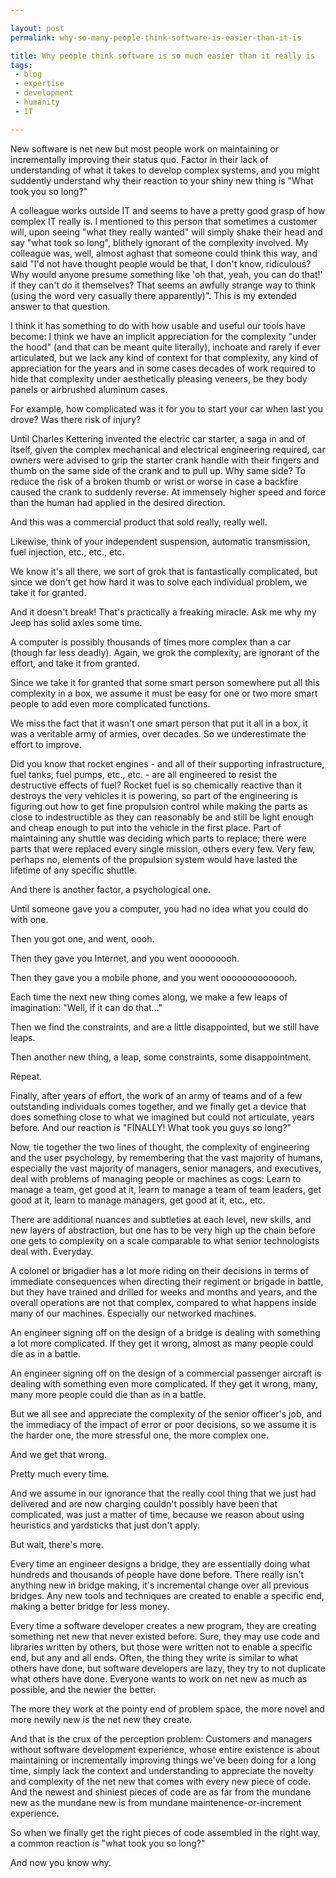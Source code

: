 ```yaml
---

layout: post
permalink: why-so-many-people-think-software-is-easier-than-it-is

title: Why people think software is so much easier than it really is
tags:
 - blog
 - expertise
 - development
 - humanity
 - IT

---
```


<p class="lead">New software is <emphasis>net new</emphasis> but most people work on maintaining or incrementally improving their status quo. Factor in their lack of understanding of what it takes to develop complex systems, and you might suddently understand why their reaction to your shiny new thing is "What took you so long?"</p>

A colleague works outside IT and seems to have a pretty good grasp of how complex IT really is. I mentioned to this person that sometimes a customer will, upon seeing "what they really wanted" will simply shake their head and say "what took so long", blithely ignorant of the complexity involved. My colleague was, well, almost aghast that someone could think this way, and said "I'd not have thought people would be that, I don't know, ridiculous? Why would anyone presume something like 'oh that, yeah, you can do that!' if they can't do it themselves? That seems an awfully strange way to think (using the word very casually there apparently)". This is my extended answer to that question.

I think it has something to do with how usable and useful our tools have become: I think we have an implicit appreciation for the complexity "under the hood" (and that can be meant quite literally), inchoate and rarely if ever articulated, but we lack any kind of context for that complexity, any kind of appreciation for the years and in some cases decades of work required to hide that complexity under aesthetically pleasing veneers, be they body panels or airbrushed aluminum cases.

For example, how complicated was it for you to start your car when last you drove? Was there risk of injury?

Until Charles Kettering invented the electric car starter, a saga in and of itself, given the complex mechanical and electrical engineering required, car owners were advised to grip the starter crank handle with their fingers and thumb on the same side of the crank and to pull up. Why same side? To reduce the risk of a broken thumb or wrist or worse in case a backfire caused the crank to suddenly reverse. At immensely higher speed and force than the human had applied in the desired direction.

And this was a commercial product that sold really, really well.

Likewise, think of your independent suspension, automatic transmission, fuel injection, etc., etc., etc.

We know it's all there, we sort of grok that is fantastically complicated, but since we don't get how hard it was to solve each individual problem, we take it for granted.

And it doesn't break! That's practically a freaking miracle. Ask me why my Jeep has solid axles some time.

A computer is possibly thousands of times more complex than a car (though far less deadly). Again, we grok the complexity, are ignorant of the effort, and take it from granted.

Since we take it for granted that some smart person somewhere put all this complexity in a box, we assume it must be easy for one or two more smart people to add even more complicated functions.

We miss the fact that it wasn't one smart person that put it all in a box, it was a veritable army of armies, over decades. So we underestimate the effort to improve.

Did you know that rocket engines - and all of their supporting infrastructure, fuel tanks, fuel pumps, etc., etc. - are all engineered to resist the destructive effects of fuel? Rocket fuel is so chemically reactive than it destroys the very vehicles it is powering, so part of the engineering is figuring out how to get fine propulsion control while making the parts as close to indestructible as they can reasonably be and still be light enough and cheap enough to put into the vehicle in the first place. Part of maintaining any shuttle was deciding which parts to replace; there were parts that were replaced every single mission, others every few. Very few, perhaps no, elements of the propulsion system would have lasted the lifetime of any specific shuttle.

And there is another factor, a psychological one.

Until someone gave you a computer, you had no idea what you could do with one.

Then you got one, and went, oooh.

Then they gave you Internet, and you went ooooooooh.

Then they gave you a mobile phone, and you went oooooooooooooh.

Each time the next new thing comes along, we make a few leaps of imagination: "Well, if it can do that..."

Then we find the constraints, and are a little disappointed, but we still have leaps.

Then another new thing, a leap, some constraints, some disappointment.

Repeat.

Finally, after years of effort, the work of an army of teams and of a few outstanding individuals comes together, and we finally get a device that does something close to what we imagined but could not articulate, years before. And our reaction is "FINALLY! What took you guys so long?"

Now, tie together the two lines of thought, the complexity of engineering and the user psychology, by remembering that the vast majority of humans, especially the vast majority of managers, senior managers, and executives, deal with problems of managing people or machines as cogs: Learn to manage a team, get good at it, learn to manage a team of team leaders, get good at it, learn to manage managers, get good at it, etc., etc.

There are additional nuances and subtleties at each level, new skills, and new layers of abstraction, but one has to be very high up the chain before one gets to complexity on a scale comparable to what senior technologists deal with. Everyday.

A colonel or brigadier has a lot more riding on their decisions in terms of immediate consequences when directing their regiment or brigade in battle, but they have trained and drilled for weeks and months and years, and the overall operations are not that complex, compared to what happens inside many of our machines. Especially our networked machines.

An engineer signing off on the design of a bridge is dealing with something a lot more complicated. If they get it wrong, almost as many people could die as in a battle.

An engineer signing off on the design of a commercial passenger aircraft is dealing with something even more complicated. If they get it wrong, many, many more people could die than as in a battle.

But we all see and appreciate the complexity of the senior officer's job, and the immediacy of the impact of error or poor decisions, so we assume it is the harder one, the more stressful one, the more complex one.

And we get that wrong.

Pretty much every time.

And we assume in our ignorance that the really cool thing that we just had delivered and are now charging couldn't possibly have been that complicated, was just a matter of time, because we reason about using heuristics and yardsticks that just don't apply.

But wait, there's more.

Every time an engineer designs a bridge, they are essentially doing what hundreds and thousands of people have done before. There really isn't anything new in bridge making, it's incremental change over all previous bridges. Any new tools and techniques are created to enable a specific end, making a better bridge for less money.

Every time a software developer creates a new program, they are creating something net new that never existed before. Sure, they may use code and libraries written by others, but those were written not to enable a specific end, but any and all ends. Often, the thing they write is similar to what others have done, but software developers are lazy, they try to not duplicate what others have done. Everyone wants to work on net new as much as possible, and the newier the better.

The more they work at the pointy end of problem space, the more novel and more newily new is the net new they create.

And that is the crux of the perception problem: Customers and managers without software development experience, whose entire existence is about maintaining or incrementally improving things we've been doing for a long time, simply lack the context and understanding to appreciate the novelty and complexity of the net new that comes with every new piece of code. And the newest and shiniest pieces of code are as far from the mundane new as the mundane new is from mundane maintenence-or-increment experience.

So when we finally get the right pieces of code assembled in the right way, a common reaction is "what took you so long?"

And now you know why.
